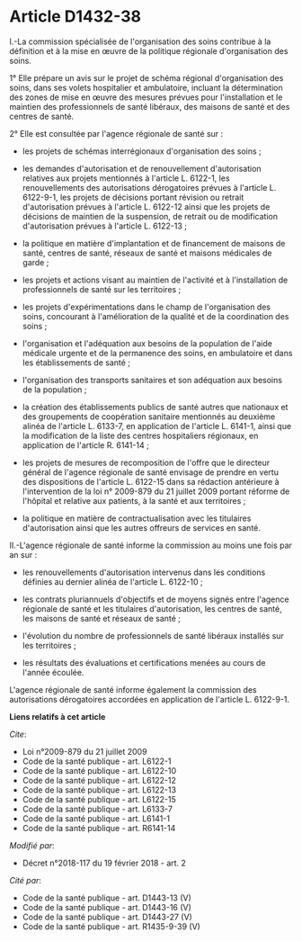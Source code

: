 # Article D1432-38

I.-La commission spécialisée de l'organisation des soins contribue à la définition et à la mise en œuvre de la politique
régionale d'organisation des soins.

1° Elle prépare un avis sur le projet de schéma régional d'organisation des soins, dans ses volets hospitalier et
ambulatoire, incluant la détermination des zones de mise en œuvre des mesures prévues pour l'installation et le maintien des
professionnels de santé libéraux, des maisons de santé et des centres de santé.

2° Elle est consultée par l'agence régionale de santé sur :

- les projets de schémas interrégionaux d'organisation des soins ;

- les demandes d'autorisation et de renouvellement d'autorisation relatives aux projets mentionnés à l'article L. 6122-1, les
renouvellements des autorisations dérogatoires prévues à l'article L. 6122-9-1, les projets de décisions portant révision ou
retrait d'autorisation prévues à l'article L. 6122-12 ainsi que les projets de décisions de maintien de la suspension, de
retrait ou de modification d'autorisation prévues à l'article L. 6122-13 ;

- la politique en matière d'implantation et de financement de maisons de santé, centres de santé, réseaux de santé et maisons
médicales de garde ;

- les projets et actions visant au maintien de l'activité et à l'installation de professionnels de santé sur les
territoires ;

- les projets d'expérimentations dans le champ de l'organisation des soins, concourant à l'amélioration de la qualité et de
la coordination des soins ;

- l'organisation et l'adéquation aux besoins de la population de l'aide médicale urgente et de la permanence des soins, en
ambulatoire et dans les établissements de santé ;

- l'organisation des transports sanitaires et son adéquation aux besoins de la population ;

- la création des établissements publics de santé autres que nationaux et des groupements de coopération sanitaire mentionnés
au deuxième alinéa de l'article L. 6133-7, en application de l'article L. 6141-1, ainsi que la modification de la liste des
centres hospitaliers régionaux, en application de l'article R. 6141-14 ;

- les projets de mesures de recomposition de l'offre que le directeur général de l'agence régionale de santé envisage de
prendre en vertu des dispositions de l'article L. 6122-15 dans sa rédaction antérieure à l'intervention de la loi n° 2009-879
du 21 juillet 2009 portant réforme de l'hôpital et relative aux patients, à la santé et aux territoires ;

- la politique en matière de contractualisation avec les titulaires d'autorisation ainsi que les autres offreurs de services
en santé.

II.-L'agence régionale de santé informe la commission au moins une fois par an sur :

- les renouvellements d'autorisation intervenus dans les conditions définies au dernier alinéa de l'article L. 6122-10 ;

- les contrats pluriannuels d'objectifs et de moyens signés entre l'agence régionale de santé et les titulaires
d'autorisation, les centres de santé, les maisons de santé et réseaux de santé ;

- l'évolution du nombre de professionnels de santé libéraux installés sur les territoires ;

- les résultats des évaluations et certifications menées au cours de l'année écoulée.

L'agence régionale de santé informe également la commission des autorisations dérogatoires accordées en application de
l'article L. 6122-9-1.

**Liens relatifs à cet article**

_Cite_:

  - Loi n°2009-879 du 21 juillet 2009
  - Code de la santé publique - art. L6122-1
  - Code de la santé publique - art. L6122-10
  - Code de la santé publique - art. L6122-12
  - Code de la santé publique - art. L6122-13
  - Code de la santé publique - art. L6122-15
  - Code de la santé publique - art. L6133-7
  - Code de la santé publique - art. L6141-1
  - Code de la santé publique - art. R6141-14

_Modifié par_:

  - Décret n°2018-117 du 19 février 2018 - art. 2

_Cité par_:

  - Code de la santé publique - art. D1443-13 (V)
  - Code de la santé publique - art. D1443-16 (V)
  - Code de la santé publique - art. D1443-27 (V)
  - Code de la santé publique - art. R1435-9-39 (V)
